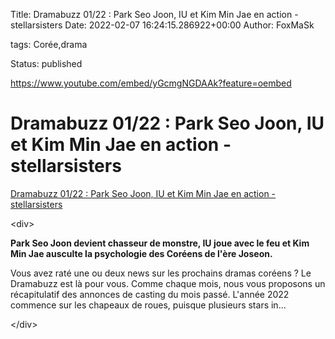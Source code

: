 Title: Dramabuzz 01/22 : Park Seo Joon, IU et Kim Min Jae en action - stellarsisters
Date: 2022-02-07 16:24:15.286922+00:00
Author: FoxMaSk 

tags: Corée,drama

Status: published



https://www.youtube.com/embed/yGcmgNGDAAk?feature=oembed

# Dramabuzz 01/22 : Park Seo Joon, IU et Kim Min Jae en action - stellarsisters

[Dramabuzz 01/22 : Park Seo Joon, IU et Kim Min Jae en action - stellarsisters](https://www.stellarsisters.com/park-seo-joon-iu-kim-min-jae-dramabuzz-0122/)

&lt;div&gt;

**Park Seo Joon devient chasseur de monstre, IU joue avec le feu et Kim
Min Jae ausculte la psychologie des Coréens de l&#39;ère Joseon.**

Vous avez raté une ou deux news sur les prochains dramas coréens ? Le
Dramabuzz est là pour vous. Comme chaque mois, nous vous proposons un
récapitulatif des annonces de casting du mois passé. L&#39;année 2022
commence sur les chapeaux de roues, puisque plusieurs stars in...

&lt;/div&gt;
